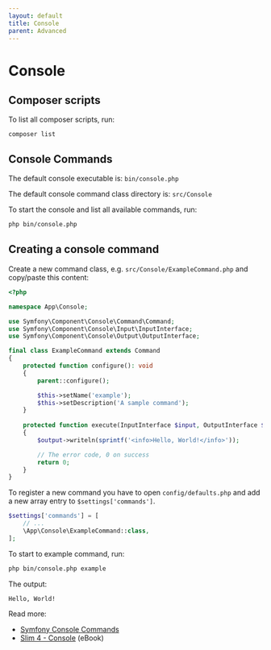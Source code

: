 ```yaml
---
layout: default
title: Console
parent: Advanced
---
```


# Console

## Composer scripts

To list all composer scripts, run:

```
composer list
```

## Console Commands

The default console executable is: `bin/console.php`

The default console command class directory is: `src/Console`

To start the console and list all available commands, run:

``` bash
php bin/console.php
```

## Creating a console command

Create a new command class, e.g. `src/Console/ExampleCommand.php` and copy/paste this content:

```php
<?php

namespace App\Console;

use Symfony\Component\Console\Command\Command;
use Symfony\Component\Console\Input\InputInterface;
use Symfony\Component\Console\Output\OutputInterface;

final class ExampleCommand extends Command
{
    protected function configure(): void
    {
        parent::configure();

        $this->setName('example');
        $this->setDescription('A sample command');
    }
    
    protected function execute(InputInterface $input, OutputInterface $output): int
    {
        $output->writeln(sprintf('<info>Hello, World!</info>'));

        // The error code, 0 on success
        return 0;
    }
}
```

To register a new command you have to open `config/defaults.php`
and add a new array entry to `$settings['commands']`.

```php
$settings['commands'] = [
    // ...
    \App\Console\ExampleCommand::class,
];
```

To start to example command, run:

``` bash
php bin/console.php example
```

The output:

```
Hello, World!
```

Read more:

* [Symfony Console Commands](https://symfony.com/doc/current/console.html)
* [Slim 4 - Console](https://ko-fi.com/s/5f182b4b22) (eBook)
